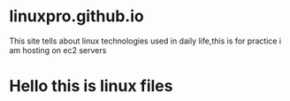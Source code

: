 # linuxpro.github.io
This site tells about linux technologies used in daily life,this  is for practice i am hosting on ec2 servers


<h1>Hello this is linux files</h1>
